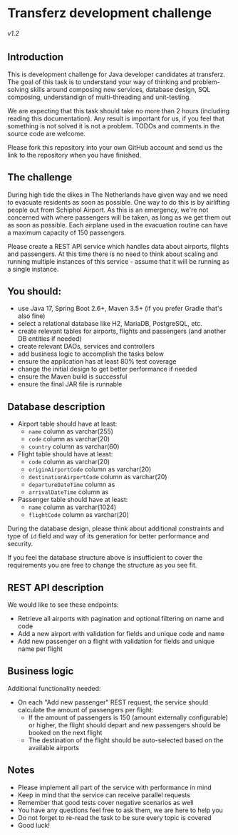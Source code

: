 # Transferz development challenge
###### v1.2

## Introduction
This is development challenge for Java developer candidates at transferz. The goal of this task is to understand your way of thinking and problem-solving skills around composing new services, database design, SQL composing, understandign of multi-threading and unit-testing.

We are expecting that this task should take no more than 2 hours (including reading this documentation). Any result is important for us, if you feel that something is not solved it is not a problem. TODOs and comments in the source code are welcome.

Please fork this repository into your own GitHub account and send us the link to the repository when you have finished.

## The challenge
During high tide the dikes in The Netherlands have given way and we need to evacuate residents as soon as possible. One way to do this is by airlifting people out from Schiphol Airport. As this is an emergency, we're not concerned with where passengers will be taken, as long as we get them out as soon as possible. Each airplane used in the evacuation routine can have a maximum capacity of 150 passengers.

Please create a REST API service which handles data about airports, flights and passengers. At this time there is no need to think about scaling and running multiple instances of this service - assume that it will be running as a single instance. 

## You should:
* use Java 17, Spring Boot 2.6+, Maven 3.5+ (if you prefer Gradle that's also fine)
* select a relational database like H2, MariaDB, PostgreSQL, etc.
* create relevant tables for airports, flights and passengers (and another DB entities if needed) 
* create relevant DAOs, services and controllers
* add business logic to accomplish the tasks below
* ensure the application has at least 80% test coverage
* change the initial design to get better performance if needed
* ensure the Maven build is successful
* ensure the final JAR file is runnable
                       
## Database description

* Airport table should have at least:
  * `name` column as varchar(255)
  * `code` column as varchar(20)
  * `country` column as varchar(60)
* Flight table should have at least:
  * `code` column as varchar(20)
  * `originAirportCode` column as varchar(20)
  * `destinationAirportCode` column as varchar(20)
  * `departureDateTime` column as <your choice type>
  * `arrivalDateTime` column as <your choice type>
* Passenger table should have at least:
  * `name` column as varchar(1024)
  * `flightCode` column as varchar(20)

During the database design, please think about additional constraints and type of `id` field and way of its generation for better performance and security.

If you feel the database structure above is insufficient to cover the requirements you are free to change the structure as you see fit.

## REST API description 

We would like to see these endpoints:
* Retrieve all airports with pagination and optional filtering on name and code
* Add a new airport with validation for fields and unique code and name
* Add new passenger on a flight with validation for fields and unique name per flight
      
## Business logic

Additional functionality needed: 
* On each "Add new passenger" REST request, the service should calculate the amount of passengers per flight:
  * If the amount of passengers is 150 (amount externally configurable) or higher, the flight should depart and new passengers should be booked on the next flight
  * The destination of the flight should be auto-selected based on the available airports

## Notes
* Please implement all part of the service with performance in mind
* Keep in mind that the service can receive parallel requests
* Remember that good tests cover negative scenarios as well
* You have any questions feel free to ask them, we are here to help you
* Do not forget to re-read the task to be sure every topic is covered
* Good luck!
